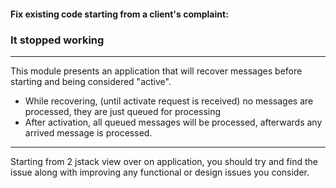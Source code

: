 #### Fix existing code starting from a client's complaint: 
### **It stopped working**

---

This module presents an application that will recover messages before starting and being considered "active".
* While recovering, (until activate request is received) no messages are processed, they are just queued for processing
* After activation, all queued messages will be processed, afterwards any arrived message is processed.

---


Starting from 2 jstack view over on application, you should try and find the issue along with improving any functional or design issues you consider.

